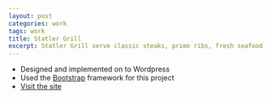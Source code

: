 ```yaml
---
layout: post
categories: work
tags: work
title: Statler Grill
excerpt: Statler Grill serve classic steaks, prime ribs, fresh seafood and rich desserts
---
```


* Designed and implemented on to Wordpress
* Used the [Bootstrap](http://getbootstrap.com/) framework for this project
* [Visit the site](http://statlergrill.com)

<div class="screenshot screenshot-combo">
  <div class="screenshot-chrome">
    <img class="cld-hidpi" data-src="http://res.cloudinary.com/gutierrezalex/image/upload/q_90/dpr_auto/v1487709474/sg-screen_shrhef.jpg">
  </div>
  <div class="screenshot-device screenshot-mobile">
    <img class="cld-hidpi" data-src="http://res.cloudinary.com/gutierrezalex/image/upload/q_90/dpr_auto/v1487709472/sg-mobile_js6brv.jpg">
  </div>
</div>
